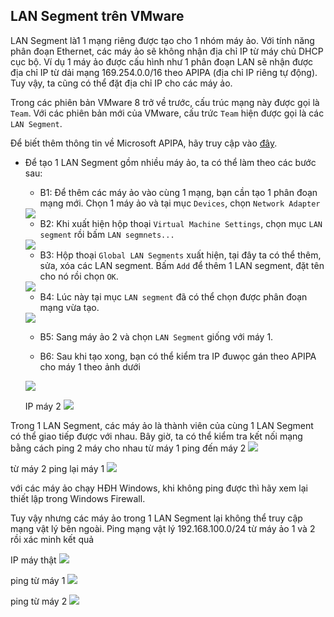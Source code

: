 ## LAN Segment trên VMware

LAN Segment là1 1 mạng riêng được tạo cho 1 nhóm máy ảo. Với tính năng phân đoạn Ethernet, các máy ảo sẽ không nhận địa chỉ IP từ máy chủ DHCP cục bộ. Ví dụ 1 máy ảo được cấu hình như 1 phân đoạn LAN sẽ nhận được địa chỉ IP từ dải mạng 169.254.0.0/16 theo APIPA (địa chỉ IP riêng tự động). Tuy vậy, ta cũng có thể đặt địa chỉ IP cho các máy ảo.

Trong các phiên bản VMware 8 trở về trước, cấu trúc mạng này được gọi là `Team`. Với các phiên bản mới của VMware, cấu trức `Team` hiện được gọi là các `LAN Segment`.

Để biết thêm thông tin về Microsoft APIPA, hãy truy cập vào [đây](https://support.microsoft.com/en-us/help/220874/how-to-use-automatic-tcp-ip-addressing-without-a-dhcp-server).

- Để tạo 1 LAN Segment gồm nhiều máy ảo, ta có thể làm theo các bước sau:
	- B1: Để thêm các máy ảo vào cùng 1 mạng, bạn cần tạo 1 phân đoạn mạng mới. Chọn 1 máy ảo và tại mục `Devices`, chọn `Network Adapter`
	<img src="img/08.png">
	
	- B2: Khi xuất hiện hộp thoại `Virtual Machine Settings`, chọn mục `LAN segment` rồi bấm `LAN segmnets...`
	<img src="img/17.png">
	
	- B3: Hộp thoại `Global LAN Segments` xuất hiện, tại đây ta có thể thêm, sửa, xóa các LAN segment.
	Bấm `Add` để thêm 1 LAN segment, đặt tên cho nó rồi chọn `OK`.
	<img src="img/18.png">
	
	- B4: Lúc này tại mục `LAN segment` đã có thể chọn được phân đoạn mạng vừa tạo.
	<img src="img/19.png">
	
	- B5: Sang máy ảo 2 và chọn `LAN Segment` giống với máy 1.
	
	- B6: Sau khi tạo xong, bạn có thể kiểm tra IP đuwọc gán theo APIPA cho máy 1 theo ảnh dưới
	<img src="img/20.png">
	
	IP máy 2
	<img src="img/21.png">
	
Trong 1 LAN Segment, các máy ảo là thành viên của cùng 1 LAN Segment có thể giao tiếp được với nhau. Bây giờ, ta có thể kiểm tra kết nối mạng bằng cách ping 2 máy cho nhau
từ máy 1 ping đến máy 2
<img src="img/22.png">

từ máy 2 ping lại máy 1
<img src="img/23.png">

với các máy ảo chạy HĐH Windows, khi không ping được thì hãy xem lại thiết lập trong Windows Firewall.

Tuy vậy nhưng các máy ảo trong 1 LAN Segment lại không thể truy cập mạng vật lý bên ngoài. Ping mạng vật lý 192.168.100.0/24 từ máy ảo 1 và 2 rồi xác minh kết quả

IP máy thật
<img src="img/06.png">

ping từ máy 1
<img src="img/24.png">

ping từ máy 2
<img src="img/25.png">